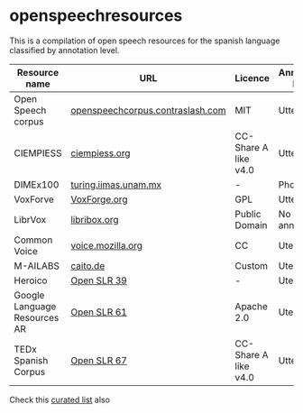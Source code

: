 # openspeechresources

This is a compilation of open speech resources for the spanish language classified by annotation level.

Resource name|URL|Licence|Annotation Leve|Length
|-|-|-|-|-|
Open Speech corpus|[openspeechcorpus.contraslash.com](http://openspeechcorpus.contraslash.com)|MIT|Utterance|50h +
CIEMPIESS|[ciempiess.org](http://www.ciempiess.org/downloads)|CC-Share A like v4.0| Utterance | 17h
DIMEx100|[turing.iimas.unam.mx](http://turing.iimas.unam.mx/~luis/DIME/CORPUS-DIMEX.html)| - |Phonetic|5h
VoxForve|[VoxForge.org](voxforge.org)| GPL | Utterance | 50+
LibrVox|[libribox.org](https://librivox.org/)| Public Domain | No annotation | 400+
Common Voice|[voice.mozilla.org](https://voice.mozilla.org/en/datasets)| CC | Uterance | 27+
M-AILABS|[caito.de](https://www.caito.de/2019/01/the-m-ailabs-speech-dataset/#more-242)| Custom | Uterance | 108
Heroico|[Open SLR 39](http://www.openslr.org/39/)| - | Uterance | 13
Google Language Resources AR | [Open SLR 61](http://www.openslr.org/61/) | Apache 2.0 | Uterance | -
TEDx Spanish Corpus | [Open SLR 67](http://www.openslr.org/67/)| CC-Share A like v4.0 | Utterance | 24

Check this [curated list](https://github.com/JRMeyer/open-speech-corpora) also
